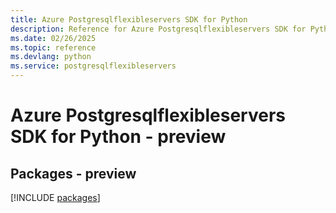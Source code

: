 ```yaml
---
title: Azure Postgresqlflexibleservers SDK for Python
description: Reference for Azure Postgresqlflexibleservers SDK for Python
ms.date: 02/26/2025
ms.topic: reference
ms.devlang: python
ms.service: postgresqlflexibleservers
---
```

# Azure Postgresqlflexibleservers SDK for Python - preview
## Packages - preview
[!INCLUDE [packages](postgresqlflexibleservers-index.md)]